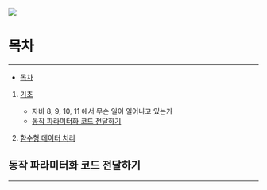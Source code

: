 ![](https://image.aladin.co.kr/product/20006/92/cover500/k042635140_1.jpg)

# 목차

---

- [목차](#목차)

1. [기초](#기초)
   - 자바 8, 9, 10, 11 에서 무슨 일이 일어나고 있는가
   - [동작 파라미터화 코드 전달하기](#동작-파라미터화-코드-전달하기)

2. [함수형 데이터 처리](#함수형-데이터-처리)
    
## 동작 파라미터화 코드 전달하기

---



